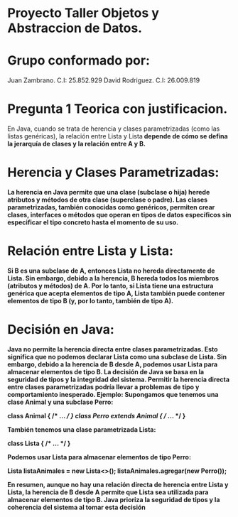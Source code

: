 # Proyecto Taller Objetos y Abstraccion de Datos.

# Grupo conformado por:

Juan Zambrano. C.I: 25.852.929
David Rodriguez. C.I: 26.009.819

# Pregunta 1 Teorica con justificacion.

En Java, cuando se trata de herencia y clases parametrizadas (como las listas genéricas), la relación entre Lista<A> y Lista<B> depende de cómo se defina la jerarquía de clases y la relación entre A y B.

# Herencia y Clases Parametrizadas:
La herencia en Java permite que una clase (subclase o hija) herede atributos y métodos de otra clase (superclase o padre).
Las clases parametrizadas, también conocidas como genéricos, permiten crear clases, interfaces o métodos que operan en tipos de datos específicos sin especificar el tipo concreto hasta el momento de su uso.

# Relación entre Lista<A> y Lista<B>:
Si B es una subclase de A, entonces Lista<B> no hereda directamente de Lista<A>.
Sin embargo, debido a la herencia, B hereda todos los miembros (atributos y métodos) de A.
Por lo tanto, si Lista<A> tiene una estructura genérica que acepta elementos de tipo A, Lista<B> también puede contener elementos de tipo B (y, por lo tanto, también de tipo A).

# Decisión en Java:
Java no permite la herencia directa entre clases parametrizadas.
Esto significa que no podemos declarar Lista<B> como una subclase de Lista<A>.
Sin embargo, debido a la herencia de B desde A, podemos usar Lista<A> para almacenar elementos de tipo B.
La decisión de Java se basa en la seguridad de tipos y la integridad del sistema. Permitir la herencia directa entre clases parametrizadas podría llevar a problemas de tipo y comportamiento inesperado.
Ejemplo:
Supongamos que tenemos una clase Animal y una subclase Perro:

class Animal { /* ... */ }
class Perro extends Animal { /* ... */ }


También tenemos una clase parametrizada Lista<T>:

class Lista<T> { /* ... */ }

Podemos usar Lista<Animal> para almacenar elementos de tipo Perro:

Lista<Animal> listaAnimales = new Lista<>();
listaAnimales.agregar(new Perro());

En resumen, aunque no hay una relación directa de herencia entre Lista<A> y Lista<B>, la herencia de B desde A permite que Lista<A> sea utilizada para almacenar elementos de tipo B. Java prioriza la seguridad de tipos y la coherencia del sistema al tomar esta decisión

